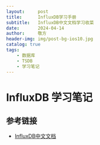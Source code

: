 ```yaml
---
layout:     post
title:      InfluxDB学习手册
subtitle:   InfluxDB中文文档学习收菜
date:       2024-04-14
author:     敬方
header-img: img/post-bg-ios10.jpg
catalog: true
tags:
    - 数据库
    - TSDB
    - 学习笔记
---
```


# InfluxDB 学习笔记

## 参考链接

- [InfluxDB中文文档](https://jasper-zhang1.gitbooks.io/influxdb/content/)